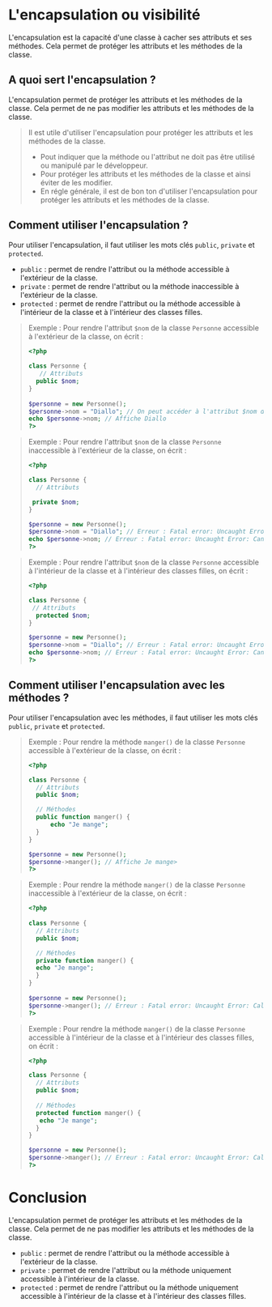 # L'encapsulation ou visibilité #

L'encapsulation est la capacité d'une classe à cacher ses attributs et ses méthodes. Cela permet de protéger les attributs et les méthodes de la classe.

## A quoi sert l'encapsulation ? ##

L'encapsulation permet de protéger les attributs et les méthodes de la classe. Cela permet de ne pas modifier les attributs et les méthodes de la classe.

> Il est utile d'utiliser l'encapsulation pour protéger les attributs et les méthodes de la classe.
>  - Pout indiquer que la méthode ou l'attribut ne doit pas être utilisé ou manipulé par le développeur.
>  - Pour protéger les attributs et les méthodes de la classe et ainsi éviter de les modifier.
>  - En régle générale, il est de bon ton d'utiliser l'encapsulation pour protéger les attributs et les méthodes de la classe.


## Comment utiliser l'encapsulation ? ##

Pour utiliser l'encapsulation, il faut utiliser les mots clés `public`, `private` et `protected`.   
- `public` : permet de rendre l'attribut ou la méthode accessible à l'extérieur de la classe.
- `private` : permet de rendre l'attribut ou la méthode inaccessible à l'extérieur de la classe.
- `protected` : permet de rendre l'attribut ou la méthode accessible à l'intérieur de la classe et à l'intérieur des classes filles.

> Exemple : Pour rendre l'attribut `$nom` de la classe `Personne` accessible à l'extérieur de la classe, on écrit :
> 
> ``` php
> <?php
>   
> class Personne {
>    // Attributs
>   public $nom;
> }
>   
> $personne = new Personne();
> $personne->nom = "Diallo"; // On peut accéder à l'attribut $nom de la classe Personne
> echo $personne->nom; // Affiche Diallo
> ?>
> ```

> Exemple : Pour rendre l'attribut `$nom` de la classe `Personne` inaccessible à l'extérieur de la classe, on écrit :
>   
> ``` php
> <?php
> 
> class Personne {
>   // Attributs
> 
>  private $nom;
> }
> 
> $personne = new Personne();
> $personne->nom = "Diallo"; // Erreur : Fatal error: Uncaught Error: Cannot access private property Personne::$nom
> echo $personne->nom; // Erreur : Fatal error: Uncaught Error: Cannot access private property Personne::$nom> 
> ?>
> ```

> Exemple : Pour rendre l'attribut `$nom` de la classe `Personne` accessible à l'intérieur de la classe et à l'intérieur des classes filles, on écrit :
> 
> ``` php
> <?php
> 
> class Personne {
>  // Attributs
>   protected $nom;
> }
> 
> $personne = new Personne();
> $personne->nom = "Diallo"; // Erreur : Fatal error: Uncaught Error: Cannot access protected property Personne::$nom
> echo $personne->nom; // Erreur : Fatal error: Uncaught Error: Cannot access protected property Personne::$nom
> ?>
> ```
    
## Comment utiliser l'encapsulation avec les méthodes ? ##

Pour utiliser l'encapsulation avec les méthodes, il faut utiliser les mots clés `public`, `private` et `protected`.

> Exemple : Pour rendre la méthode `manger()` de la classe `Personne` accessible à l'extérieur de la classe, on écrit :
> 
> ``` php
> <?php
> 
> class Personne {
>   // Attributs
>   public $nom;
> 
>   // Méthodes
>   public function manger() {
>       echo "Je mange";
>   }
> }
> 
> $personne = new Personne();
> $personne->manger(); // Affiche Je mange> 
> ?>
> ```

> Exemple : Pour rendre la méthode `manger()` de la classe `Personne` inaccessible à l'extérieur de la classe, on écrit :
> 
> ``` php
> <?php
>   
> class Personne {
>   // Attributs
>   public $nom;
> 
>   // Méthodes
>   private function manger() {
>   echo "Je mange";
>   }
> }
>   
> $personne = new Personne();
> $personne->manger(); // Erreur : Fatal error: Uncaught Error: Call to private method Personne::manger() from context
> ?>
> ```

> Exemple : Pour rendre la méthode `manger()` de la classe `Personne` accessible à l'intérieur de la classe et à l'intérieur des classes filles, on écrit :
> 
> ``` php
> <?php
>
> class Personne {
>   // Attributs
>   public $nom;
>   
>   // Méthodes
>   protected function manger() {
>    echo "Je mange";
>   }
> }
> 
> $personne = new Personne();
> $personne->manger(); // Erreur : Fatal error: Uncaught Error: Call to protected method Personne::manger() from context
> ?>
> ```

# Conclusion #

L'encapsulation permet de protéger les attributs et les méthodes de la classe. Cela permet de ne pas modifier les attributs et les méthodes de la classe.
- `public` : permet de rendre l'attribut ou la méthode accessible à l'extérieur de la classe.
- `private` : permet de rendre l'attribut ou la méthode uniquement accessible à l'intérieur de la classe.
- `protected` : permet de rendre l'attribut ou la méthode uniquement accessible à l'intérieur de la classe et à l'intérieur des classes filles.
